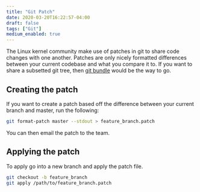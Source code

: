 ```yaml
---
title: "Git Patch"
date: 2020-03-20T16:22:57-04:00
draft: false
tags: ["Git"]
medium_enabled: true
---
```


The Linux kernel community make use of patches in git to share code changes with one another. Patches are only nicely formatted differences between your current codebase and what you compare it to. If you want to share a subsetted git tree, then [git bundle](/blog/gitbundle) would be the way to go. 

## Creating the patch

If you want to create a patch based off the difference between your current branch and master, run the following:

```bash
git format-patch master --stdout > feature_branch.patch
```

You can then email the patch to the team.

## Applying the patch

To apply go into a new branch and apply the patch file.

```bash
git checkout -b feature_branch
git apply /path/to/feature_branch.patch
```